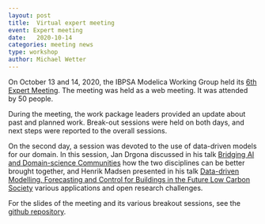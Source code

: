 ```yaml
---
layout: post
title:  Virtual expert meeting
event: Expert meeting
date:   2020-10-14
categories: meeting news
type: workshop
author: Michael Wetter
---
```


On October 13 and 14, 2020, the IBPSA Modelica Working Group held its [6th Expert Meeting](https://github.com/ibpsa/modelica-working-group/wiki/2020-10-13-Virtual-Expert-Meeting-Agenda).
The meeting was held as a web meeting.
It was attended by 50 people.

<!--excerpt-->
During the meeting, the work package leaders provided an update about
past and planned work. Break-out sessions were held on both days,
and next steps were reported to the overall sessions.

On the second day, a session was devoted to the use of data-driven
models for our domain.
In this session, Jan Drgona discussed in his talk
[Bridging AI and Domain-science Communities](https://github.com/ibpsa/modelica-working-group/blob/master/meetings/2020-10-13-expert-meeting-virtual/IBPSA_project_1_day2_AI_opportunities.pdf) how the two disciplines can be better brought together,
and
Henrik Madsen presented in his talk
[Data-driven Modelling, Forecasting and Control for Buildings in the Future Low Carbon Society](https://github.com/ibpsa/modelica-working-group/blob/master/meetings/2020-10-13-expert-meeting-virtual/Smart_Energy_OS_Henrik.pdf)
various applications and open research challenges.

For the slides of the meeting and its various breakout sessions,
see the [github repository](https://github.com/ibpsa/modelica-working-group/tree/master/meetings/2020-10-13-expert-meeting-virtual).
